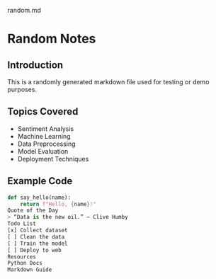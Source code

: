 random.md
# Random Notes
## Introduction
This is a randomly generated markdown file used for testing or demo purposes.
## Topics Covered
- Sentiment Analysis
- Machine Learning
- Data Preprocessing
- Model Evaluation
- Deployment Techniques
## Example Code
```python
def say_hello(name):
    return f"Hello, {name}!"
Quote of the Day
> “Data is the new oil.” – Clive Humby
Todo List
[x] Collect dataset
[ ] Clean the data
[ ] Train the model
[ ] Deploy to web
Resources
Python Docs
Markdown Guide
